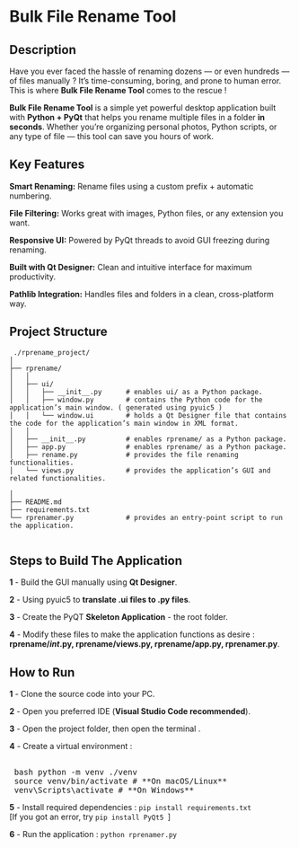 # Bulk File Rename Tool 


## Description

Have you ever faced the hassle of renaming dozens — or even hundreds — of files manually ?
It’s time-consuming, boring, and prone to human error. This is where **Bulk File Rename Tool** comes to the rescue !

**Bulk File Rename Tool** is a simple yet powerful desktop application built with **Python + PyQt** that helps you rename multiple files in a folder **in seconds**. Whether you’re organizing personal photos, Python scripts, or any type of file — this tool can save you hours of work.



## Key Features
**Smart Renaming:** Rename files using a custom prefix + automatic numbering.

**File Filtering:** Works great with images, Python files, or any extension you want.

**Responsive UI:** Powered by PyQt threads to avoid GUI freezing during renaming.

**Built with Qt Designer:** Clean and intuitive interface for maximum productivity.

**Pathlib Integration:** Handles files and folders in a clean, cross-platform way.



## Project Structure
```
 ./rprename_project/
│
├── rprename/
│   │
│   ├── ui/
│   │   ├── __init__.py      # enables ui/ as a Python package.
│   │   ├── window.py        # contains the Python code for the application’s main window. ( generated using pyuic5 )
│   │   └── window.ui        # holds a Qt Designer file that contains the code for the application’s main window in XML format.
│   │
│   ├── __init__.py          # enables rprename/ as a Python package.
│   ├── app.py               # enables rprename/ as a Python package.
│   ├── rename.py            # provides the file renaming functionalities.
│   └── views.py             # provides the application’s GUI and related functionalities.

│
├── README.md
├── requirements.txt
└── rprenamer.py             # provides an entry-point script to run the application.


```





## Steps to Build The Application

**1** - Build the GUI manually using **Qt Designer**.

**2** - Using pyuic5 to **translate .ui files to .py files**.
 
**3** - Create the PyQT **Skeleton Application** - the root folder.

**4** - Modify these files to make the application functions as desire : **rprename/_int_.py, rprename/views.py, rprename/app.py, rprenamer.py**.




## How to Run

**1** - Clone the source code into your PC.

**2** - Open you preferred IDE (**Visual Studio Code recommended**).

**3** - Open the project folder, then open the terminal .

**4** - Create a virtual environment :
<pre lang="markdown"> 
 bash python -m venv ./venv 
 source venv/bin/activate # **On macOS/Linux** 
 venv\Scripts\activate # **On Windows** </pre>


**5** - Install required dependencies :
`pip install requirements.txt`    
[If you got an error, try `pip install PyQt5 `] 


**6** - Run the application :
`python rprenamer.py`










